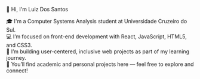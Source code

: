 👋 Hi, I'm Luiz Dos Santos

🎓 I'm a Computer Systems Analysis student at Universidade Cruzeiro do Sul.  
💻 I’m focused on front-end development with React, JavaScript, HTML5, and CSS3.  
🚀 I’m building user-centered, inclusive web projects as part of my learning journey.  
📁 You’ll find academic and personal projects here — feel free to explore and connect!
